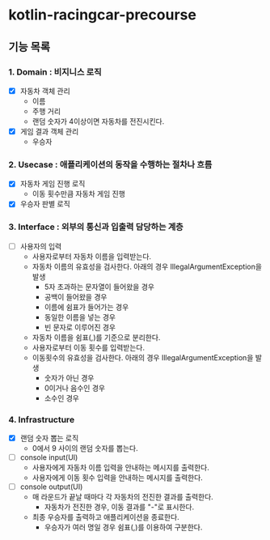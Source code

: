 # kotlin-racingcar-precourse

## 기능 목록

### 1. Domain : 비지니스 로직
- [X] 자동차 객체 관리
  - 이름
  - 주행 거리
  - 랜덤 숫자가 4이상이면 자동차를 전진시킨다.
- [X] 게임 결과 객체 관리
  - 우승자

### 2. Usecase : 애플리케이션의 동작을 수행하는 절차나 흐름
- [X] 자동차 게임 진행 로직
  - 이동 횟수만큼 자동차 게임 진행
- [X] 우승자 판별 로직

### 3. Interface : 외부의 통신과 입출력 담당하는 계층
- [ ] 사용자의 입력
  - 사용자로부터 자동차 이름을 입력받는다.
  - 자동차 이름의 유효성을 검사한다. 아래의 경우 IllegalArgumentException을 발생
    - 5자 초과하는 문자열이 들어왔을 경우
    - 공백이 들어왔을 경우
    - 이름에 쉼표가 들어가는 경우
    - 동일한 이름을 넣는 경우
    - 빈 문자로 이루어진 경우
  - 자동차 이름을 쉼표(,)를 기준으로 분리한다.
  - 사용자로부터 이동 횟수를 입력받는다.
  - 이동횟수의 유효성을 검사한다. 아래의 경우 IllegalArgumentException을 발생
    - 숫자가 아닌 경우
    - 0이거나 음수인 경우
    - 소수인 경우

### 4. Infrastructure 
- [X] 랜덤 숫자 뽑는 로직
  - 0에서 9 사이의 랜덤 숫자를 뽑는다.
- [ ] console input(UI)
  - 사용자에게 자동차 이름 입력을 안내하는 메시지를 출력한다.
  - 사용자에게 이동 횟수 입력을 안내하는 메시지를 출력한다.
- [ ] console output(UI)
  - 매 라운드가 끝날 때마다 각 자동차의 전진한 결과를 출력한다.
    - 자동차가 전진한 경우, 이동 결과를 "-"로 표시한다.
  - 최종 우승자를 출력하고 애플리케이션을 종료한다.
    - 우승자가 여러 명일 경우 쉼표(,)를 이용하여 구분한다.